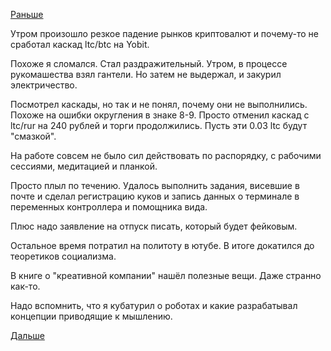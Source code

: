[Раньше](2018.11.14.md)

Утром произошло резкое падение рынков криптовалют и почему-то не сработал каскад ltc/btc на Yobit.

Похоже я сломался. Стал раздражительный.
Утром, в процессе рукомашества взял гантели.
Но затем не выдержал, и закурил электричество.

Посмотрел каскады, но так и не понял, почему они не выполнились. Похоже на ошибки округления в знаке 8-9.
Просто отменил каскад с ltc/rur на 240 рублей и торги продолжились. Пусть эти 0.03 ltc будут "смазкой".

На работе совсем не было сил действовать по распорядку, с рабочими сессиями, медитацией и планкой.

Просто плыл по течению.
Удалось выполнить задания, висевшие в почте и сделал регистрацию куков и запись данных о терминале в переменных контроллера и помощника вида.

Плюс надо заявление на отпуск писать, который будет фейковым.

Остальное время потратил на политоту в ютубе. В итоге докатился до теоретиков социализма.

В книге о "креативной компании" нашёл полезные вещи. Даже странно как-то.

Надо вспомнить, что я кубатурил о роботах и какие разрабатывал концепции приводящие к мышлению.

[Дальше](2018.11.16.md)
